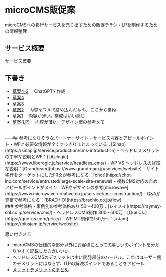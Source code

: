 # microCMS販促案

microCMSへの移行サービスを売り出すための販促チラシ・LPを制作するための情報整理

## サービス概要
[サービス概要](about.md)

## 下書き
- [草案4-2](draft/draft4_chatGPT.md) 　ChatGPTで作成
- [草案4](draft/draft4-short.md)
- [草案3](draft/draft3.md) 
- [草案2](draft/draft2.md) 　内容をフルで詰め込んだもの。ここから要約
- [草案1](draft/draft1.md) 　内容が薄い。構成はいい感じ
- [草案(LP)](draft/draft_LP.md) 　内容が薄い。デザイン案の参考メモ

<br>
---
## 参考になりそうなパートナーサイト
- サービス内容とアピールポイント・WFと必要な情報が全てすっきりまとまっている：[Sinap](https://sinap.jp/service/production/cms-introduction)
- ヘッドレスメリットの丁寧な説明とWF：[Libelogic](https://www.liberogic.jp/service/headless_cms/)
- WP VS ヘッドレスの詳細な説明：[Grandream](https://www.grandream.jp/services/website)
- サイト移行をターゲットにしたPR文が参考になる：[chot](https://chot-inc.com/service/entrusted/large-scale-site-renewal)
- 複数CMS対応のためアピールポイントがメイン　WFやデザインの参考[microwave](https://www.microwave-creative.co.jp/service/cms-construction/)
- Q&Aが豊富で参考になる：[BRACHIO](https://brachio.co.jp/flow)

<br>
### 参考価格
- 事例別の参考価格あり 50～400万：[レイメイ](https://raymay-sol.co.jp/service/cms/)
- ヘッドレスCMS制作 300～500万：[Que.Cs.](https://que-cs.com/price/)
- WP,MT制作で150万～：[+Jam](https://plusjam.jp/service/website)


思い付きメモ
- microCMSの仕様的な部分以外にお客様にとっての嬉しいのポイントを分かりやすく記載した方がいいい
- ヘッドレスCMSのデメリットは主に開発部分のハードル。これはユーザー側のデメリットにはならず、ITPの解決ポイントであることをアピール
- [メリットデメリットのまとめ](merideme.md)

